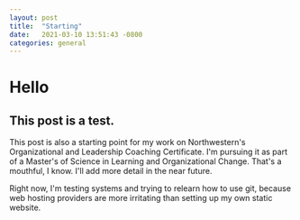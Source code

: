 ```yaml
---
layout: post
title:  "Starting"
date:   2021-03-10 13:51:43 -0800
categories: general
---
```


# Hello

## This post is a test.

This post is also a starting point for my work on Northwestern's Organizational and Leadership Coaching Certificate. I'm pursuing it as part of a Master's of Science in Learning and Organizational Change. That's a mouthful, I know. I'll add more detail in the near future.

Right now, I'm testing systems and trying to relearn how to use git, because web hosting providers are more irritating than setting up my own static website.
